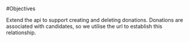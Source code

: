 #Objectives

Extend the api to support creating and deleting donations. Donations are associated with candidates, so we utilise the url to establish this relationship.

